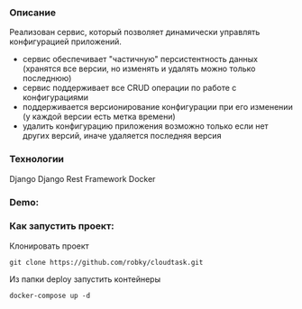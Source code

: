 ### Описание
Реализован сервис, который позволяет динамически управлять конфигурацией приложений.
- сервис обеспечивает "частичную" персистентность данных (хранятся все версии, но изменять и удалять можно только последнюю)
- сервис поддерживает все CRUD операции по работе с конфигурациями
- поддерживается версионирование конфигурации при его изменении (у каждой версии есть метка времени)
- удалить конфигурацию приложения возможно только если нет других версий, иначе удаляется последняя версия

### Технологии
Django
Django Rest Framework
Docker

### Demo:


### Как запустить проект:
Клонировать проект
```
git clone https://github.com/robky/cloudtask.git
```

Из папки deploy запустить контейнеры
```
docker-compose up -d
```
